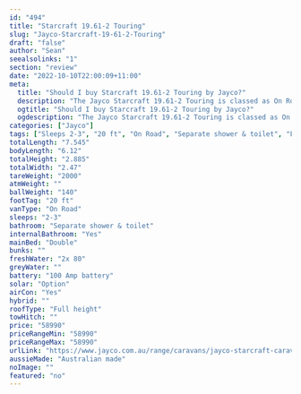 ```yaml
---
id: "494"
title: "Starcraft 19.61-2 Touring"
slug: "Jayco-Starcraft-19-61-2-Touring"
draft: "false"
author: "Sean"
seealsolinks: "1"
section: "review"
date: "2022-10-10T22:00:09+11:00"
meta:
  title: "Should I buy Starcraft 19.61-2 Touring by Jayco?"
  description: "The Jayco Starcraft 19.61-2 Touring is classed as On Road, and sleeps 2-3 people. It is Australian made and comes in at 20 ft. It generally has Separate shower & toilet."
  ogtitle: "Should I buy Starcraft 19.61-2 Touring by Jayco?"
  ogdescription: "The Jayco Starcraft 19.61-2 Touring is classed as On Road, and sleeps 2-3 people. It is Australian made and comes in at 20 ft. It generally has Separate shower & toilet."
categories: ["Jayco"]
tags: ["Sleeps 2-3", "20 ft", "On Road", "Separate shower & toilet", "Full height", "50 - 60k"]
totalLength: "7.545"
bodyLength: "6.12"
totalHeight: "2.885"
totalWidth: "2.47"
tareWeight: "2000"
atmWeight: ""
ballWeight: "140"
footTag: "20 ft"
vanType: "On Road"
sleeps: "2-3"
bathroom: "Separate shower & toilet"
internalBathroom: "Yes"
mainBed: "Double"
bunks: ""
freshWater: "2x 80"
greyWater: ""
battery: "100 Amp battery"
solar: "Option"
airCon: "Yes"
hybrid: ""
roofType: "Full height"
towHitch: ""
price: "58990"
priceRangeMin: "58990"
priceRangeMax: "58990"
urlLink: "https://www.jayco.com.au/range/caravans/jayco-starcraft-caravan/floor-plans/touring/starcraft-1961-2sc-my22"
aussieMade: "Australian made"
noImage: ""
featured: "no"
---
```

